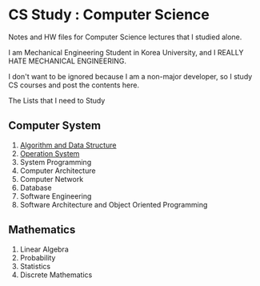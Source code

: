 # CS Study : Computer Science

Notes and HW files for Computer Science lectures that I studied alone.

I am Mechanical Engineering Student in Korea University, and I REALLY HATE MECHANICAL ENGINEERING.

I don't want to be ignored because I am a non-major developer, so I study CS courses and post the contents here.

The Lists that I need to Study

## Computer System 

1. [Algorithm and Data Structure](https://github.com/engineerJPark/Algorithm_CS_Study)
2. [Operation System](https://github.com/engineerJPark/Operation_System_CS_Study)
3. System Programming
4. Computer Architecture
5. Computer Network
6. Database
7. Software Engineering
8. Software Architecture and Object Oriented Programming

## Mathematics

1. Linear Algebra
2. Probability
3. Statistics
4. Discrete Mathematics
